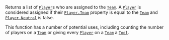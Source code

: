 Returns a list of [`Player`](https://create.roblox.com/docs/reference/engine/classes/Player)s who are assigned to the [`Team`](https://create.roblox.com/docs/reference/engine/classes/Team). A
[`Player`](https://create.roblox.com/docs/reference/engine/classes/Player) is considered assigned if their [`Player.Team`](https://create.roblox.com/docs/reference/engine/classes/Player#Team)
property is equal to the [`Team`](https://create.roblox.com/docs/reference/engine/classes/Team) and [`Player.Neutral`](https://create.roblox.com/docs/reference/engine/classes/Player#Neutral) is false.

This function has a number of potential uses, including counting the
number of players on a [`Team`](https://create.roblox.com/docs/reference/engine/classes/Team) or giving every [`Player`](https://create.roblox.com/docs/reference/engine/classes/Player) on a
[`Team`](https://create.roblox.com/docs/reference/engine/classes/Team) a [`Tool`](https://create.roblox.com/docs/reference/engine/classes/Tool).
